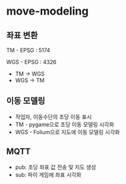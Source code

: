 # move-modeling

## 좌표 변환

TM - EPSG : 5174

WGS - EPSG : 4326

- TM → WGS
- WGS → TM

## 이동 모델링

- 작업자, 이동수단의 초당 이동 표시
- TM - pygame으로 초당 이동 모델링 시각화
- WGS - Folium으로 지도에 이동 모델링 시각화

## MQTT

- pub: 초당 좌표 값 전송 및 지도 생성
- sub: 파이 게임에 좌표 시각화
